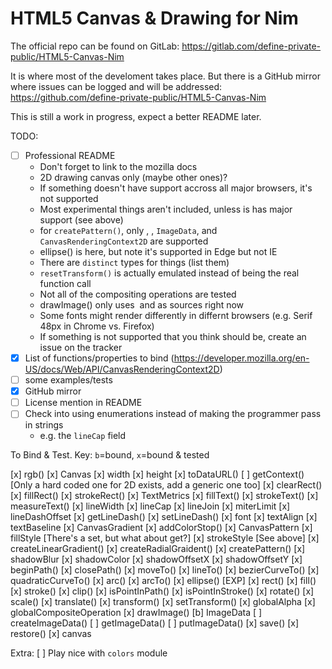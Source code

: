 HTML5 Canvas & Drawing for Nim
==============================

The official repo can be found on GitLab:
https://gitlab.com/define-private-public/HTML5-Canvas-Nim

It is where most of the develoment takes place.  But there is a GitHub mirror
where issues can be logged and will be addressed:
https://github.com/define-private-public/HTML5-Canvas-Nim

This is still a work in progress, expect a better README later.


TODO:
 - [ ] Professional README
   - Don't forget to link to the mozilla docs
   - 2D drawing canvas only (maybe other ones)?
   - If something doesn't have support accross all major browsers, it's not supported
   - Most experimental things aren't included, unless is has major support (see above)
   - for `createPattern()`, only <img>, <canvas>, `ImageData`, and `CanvasRenderingContext2D` are supported
   - ellipse() is here, but note it's supported in Edge but not IE
   - There are `distinct` types for things (list them)
   - `resetTransform()` is actually emulated instead of being the real function call
   - Not all of the compositing operations are tested
   - drawImage() only uses <image> and <canvas> as sources right now
   - Some fonts might render differently in differnt browsers (e.g. Serif 48px in Chrome vs. Firefox)
   - If something is not supported that you think should be, create an issue on the tracker
 - [x] List of functions/properties to bind (https://developer.mozilla.org/en-US/docs/Web/API/CanvasRenderingContext2D)
 - [ ] some examples/tests
 - [x] GitHub mirror
 - [ ] License mention in README
 - [ ] Check into using enumerations instead of making the programmer pass in strings
   - e.g. the `lineCap` field


To Bind & Test.
Key: `b`=bound, `x`=bound & tested

[x] rgb()
[x] Canvas
[x] width 
[x] height
[x] toDataURL()
[ ] getContext()  [Only a hard coded one for 2D exists, add a generic one too]
[x] clearRect()
[x] fillRect()
[x] strokeRect()
[x] TextMetrics
[x] fillText()
[x] strokeText()
[x] measureText()
[x] lineWidth
[x] lineCap
[x] lineJoin
[x] miterLimit
[x] lineDashOffset
[x] getLineDash()
[x] setLineDash()
[x] font
[x] textAlign
[x] textBaseline
[x] CanvasGradient
[x] addColorStop()
[x] CanvasPattern
[x] fillStyle   [There's a set, but what about get?]
[x] strokeStyle [See above]
[x] createLinearGradient()
[x] createRadialGraident()
[x] createPattern()
[x] shadowBlur
[x] shadowColor
[x] shadowOffsetX
[x] shadowOffsetY
[x] beginPath()
[x] closePath()
[x] moveTo()
[x] lineTo()
[x] bezierCurveTo()
[x] quadraticCurveTo()
[x] arc()
[x] arcTo()
[x] ellipse()  [EXP]
[x] rect()
[x] fill()
[x] stroke()
[x] clip()
[x] isPointInPath()
[x] isPointInStroke()
[x] rotate()
[x] scale()
[x] translate()
[x] transform()
[x] setTransform()
[x] globalAlpha
[x] globalCompositeOperation
[x] drawImage()
[b] ImageData
[ ] createImageData()
[ ] getImageData()
[ ] putImageData()
[x] save()
[x] restore()
[x] canvas


Extra:
[ ] Play nice with `colors` module

